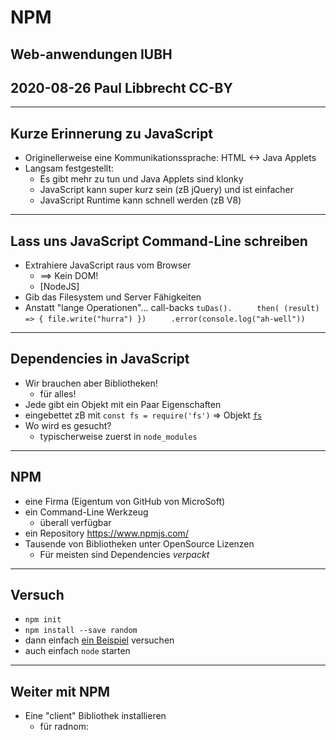 # NPM

## Web-anwendungen IUBH
## 2020-08-26 Paul Libbrecht CC-BY

--- 

## Kurze Erinnerung zu JavaScript

* Originellerweise eine Kommunikationssprache: HTML <-> Java Applets
* Langsam festgestellt:
	* Es gibt mehr zu tun und Java Applets sind klonky
	* JavaScript kann super kurz sein (zB jQuery) und ist einfacher
	* JavaScript Runtime kann schnell werden (zB V8)

---- 

## Lass uns JavaScript Command-Line schreiben

* Extrahiere JavaScript raus vom Browser 
	* ==> Kein DOM!
	* [NodeJS]
* Gib das Filesystem und Server Fähigkeiten
* Anstatt "lange Operationen"... call-backs
`tuDas().`
`     then( (result) => { file.write("hurra") })`
`     .error(console.log("ah-well"))`

--- 

## Dependencies in JavaScript

* Wir brauchen aber Bibliotheken!
	* für alles!
* Jede gibt ein Objekt mit ein Paar Eigenschaften
* eingebettet zB mit `const fs = require('fs')` => Objekt [`fs`](https://nodejs.dev/learn/the-nodejs-fs-module)
* Wo wird es gesucht?
	* typischerweise zuerst in `node_modules`
--- 

## NPM

* eine Firma (Eigentum von GitHub von MicroSoft)
* ein Command-Line Werkzeug
	* überall verfügbar
* ein Repository https://www.npmjs.com/
* Tausende von Bibliotheken unter OpenSource Lizenzen
	* Für meisten sind Dependencies _verpackt_

--- 
## Versuch

* `npm init`
* `npm install --save random`
* dann einfach [ein Beispiel](https://www.npmjs.com/package/random#usage) versuchen
* auch einfach `node` starten

- - - 

## Weiter mit NPM

* Eine "client" Bibliothek installieren
	* für radnom: 